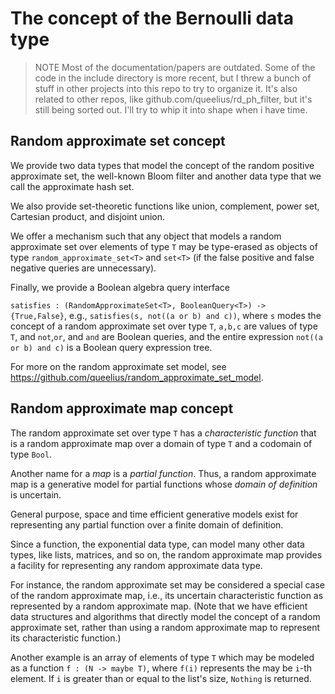 # The concept of the Bernoulli data type

> NOTE
> Most of the documentation/papers are outdated. Some of the code in the include
> directory is more recent, but I threw a bunch of stuff in other projects
> into this repo to try to organize it. It's also related to other repos,
> like github.com/queelius/rd_ph_filter, but it's still being sorted out.
> I'll try to whip it into shape when i have time.

## Random approximate set concept

We provide two data types that model the concept of the random positive
approximate set, the well-known Bloom filter and another data type that we
call the approximate hash set.

We also provide set-theoretic functions like union, complement, power set,
Cartesian product, and disjoint union.

We offer a mechanism such that any object that models a random approximate set
over elements of type `T` may be type-erased as objects of
type `random_approximate_set<T>` and `set<T>` (if the false positive and
false negative queries are unnecessary).

Finally, we provide a Boolean algebra query interface

`satisfies : (RandomApproximateSet<T>, BooleanQuery<T>) -> {True,False}`,
e.g., `satisfies(s, not((a or b) and c))`, where `s` modes the concept of a
random approximate set over type `T`, `a,b,c` are values of type `T`, and
`not`,`or`, and `and` are Boolean queries, and the entire expression
`not((a or b) and c)` is a Boolean query expression tree.

For more on the random approximate set model, see
https://github.com/queelius/random_approximate_set_model.

## Random approximate map concept

The random approximate set over type `T` has a *characteristic function* that
is a random approximate map over a domain of type `T` and a codomain of type
`Bool`.

Another name for a *map* is a *partial function*. Thus, a random approximate
map is a generative model for partial functions whose *domain of definition* is
uncertain.

General purpose, space and time efficient generative models exist for
representing any partial function over a finite domain of definition.

Since a function, the exponential data type, can model many other data types,
like lists, matrices, and so on, the random approximate map provides a
facility for representing any random approximate data type.

For instance, the random approximate set may be considered a special case of
the random approximate map, i.e., its uncertain characteristic function as
represented by a random approximate map. (Note that we have efficient
data structures and algorithms that directly model the concept of a random
approximate set, rather than using a random approximate map to represent
its characteristic function.)

Another example is an array of elements of type `T` which may be
modeled as a function `f : (N -> maybe T)`, where `f(i)` represents the
may be `i`-th element. If `i` is greater than or equal to the list's size,
`Nothing` is returned.
